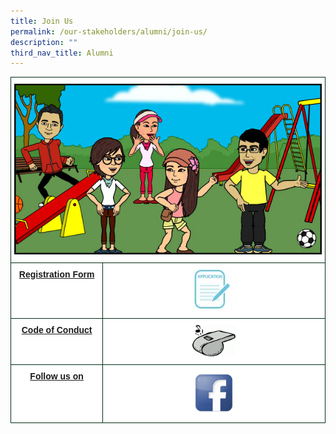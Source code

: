 ```yaml
---
title: Join Us
permalink: /our-stakeholders/alumni/join-us/
description: ""
third_nav_title: Alumni
---
```

<table style="border-collapse:collapse;border-spacing:0" class="tg">
<tr><th style="background-color:#FFF;border-color:#002d13;border-style:solid;border-width:1px;color:#162837;font-family:Arial, sans-serif;font-size:14px;font-weight:normal;overflow:hidden;padding:10px 5px;text-align:center;vertical-align:top;word-break:normal" colspan="2">
<img src="/images/Join-Us_Alumni.jpg" alt="Join-Us_Alumni.jpg"></th></tr>
	
<tbody><tr><td style="background-color:#FFF;border-color:#002d13;border-style:solid;border-width:1px;color:#162837;font-family:Arial, sans-serif;font-size:14px;font-weight:bold;overflow:hidden;padding:10px 5px;text-align:center;vertical-align:top;word-break:normal">
				<a href="https://docs.google.com/forms/d/e/1FAIpQLSc-4INSKOUD4sh3LH49762qP4vgkdkgEX5lKm9x4oJ-RdugVg/viewform">Registration Form<a/>
					<td style="background-color:#FFF;border-color:#002d13;border-style:solid;border-width:1px;color:#162837;font-family:Arial, sans-serif;font-size:14px;overflow:hidden;padding:10px 5px;text-align:center;vertical-align:top;word-break:normal">
						<img src="/images/application.jpg" alt="application.jpg" style="width:20%"><br>
					</td>
					</tr>
<tr>
<td style="background-color:#FFF;border-color:#002d13;border-style:solid;border-width:1px;color:#162837;font-family:Arial, sans-serif;font-size:14px;font-weight:bold;overflow:hidden;padding:10px 5px;text-align:center;vertical-align:top;word-break:normal"><a href="https://staging.dtkb9ih383sl3.amplifyapp.com/our-stakeholders/alumni/join-us/code-of-conduct">Code of Conduct<a/></td>
<td style="background-color:#FFF;border-color:#002d13;border-style:solid;border-width:1px;color:#162837;font-family:Arial, sans-serif;font-size:14px;overflow:hidden;padding:10px 5px;text-align:center;vertical-align:top;word-break:normal">
<img src="/images/clipart.jpg" alt="hasslefreeclipart-com-regular-clip-art-music-instruments-ktS89H-clipart.gif" style="width:20%"></td>
</tr>
				
<tr>
<td style="background-color:#FFF;border-color:#002d13;border-style:solid;border-width:1px;color:#162837;font-family:Arial, sans-serif;font-size:14px;font-weight:bold;overflow:hidden;padding:10px 5px;text-align:center;vertical-align:top;word-break:normal"><a href="https://www.facebook.com/groups/parkviewprisch">Follow us on<a/></td>
<td style="background-color:#FFF;border-color:#002d13;border-style:solid;border-width:1px;color:#162837;font-family:Arial, sans-serif;font-size:14px;overflow:hidden;padding:10px 5px;text-align:center;vertical-align:top;word-break:normal">
<img src="/images/FB.jpeg" alt="FB.jpeg" style="width:20%"></td>
</tr>
</tbody>
</table>